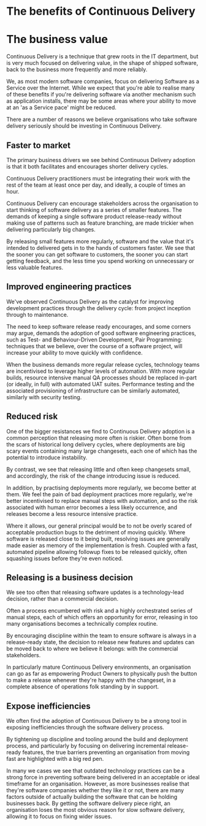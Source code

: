 # The benefits of Continuous Delivery
# The business value

Continuous Delivery is a technique that grew roots in the IT department, but is very much focused on delivering value, in the shape of shipped software, back to the business more frequently and more reliably.

We, as most modern software companies, focus on delivering Software as a Service over the Internet. While we expect that you're able to realise many of these benefits if you're delivering software via another mechanism such as application installs, there may be some areas where your ability to move at an 'as a Service pace' might be reduced.

There are a number of reasons we believe organisations who take software delivery seriously should be investing in Continuous Delivery.

## Faster to market

The primary business drivers we see behind Continuous Delivery adoption is that it both facilitates and encourages shorter delivery cycles.

Continuous Delivery practitioners must be integrating their work with the rest of the team at least once per day, and ideally, a couple of times an hour.

Continuous Delivery can encourage stakeholders across the organisation to start thinking of software delivery as a series of smaller features. The demands of keeping a single software product release-ready without making use of patterns such as feature branching, are made trickier when delivering particularly big changes.

By releasing small features more regularly, software and the value that it's intended to delivered gets in to the hands of customers faster. We see that the sooner you can get software to customers, the sooner you can start getting feedback, and the less time you spend working on unnecessary or less valuable features.

## Improved engineering practices

We've observed Continuous Delivery as the catalyst for improving development practices through the delivery cycle: from project inception through to maintenance.

The need to keep software release ready encourages, and some corners may argue, demands the adoption of good software engineering practices, such as Test- and Behaviour-Driven Development, Pair Programming: techniques that we believe, over the course of a software project, will increase your ability to move quickly with confidence.

When the business demands more regular release cycles, technology teams are incentivised to leverage higher levels of automation. With more regular builds, resource intensive manual QA processes should be replaced in-part (or ideally, in full) with automated UAT suites. Performance testing and the associated provisioning of infrastructure can be similarly automated, similarly with security testing.

## Reduced risk

One of the bigger resistances we find to Continuous Delivery adoption is a common perception that releasing more often is riskier. Often borne from the scars of historical long delivery cycles, where deployments are big scary events containing many large changesets, each one of which has the potential to introduce instability.

By contrast, we see that releasing little and often keep changesets small, and accordingly, the risk of the change introducing issue is reduced.

In addition, by practising deployments more regularly, we become better at them. We feel the pain of bad deployment practices more regularly, we're better incentivised to replace manual steps with automation, and so the risk associated with human error becomes a less likely occurrence, and releases become a less resource intensive practice.

Where it allows, our general principal would be to not be overly scared of acceptable production bugs to the detriment of moving quickly. Where software is released close to it being built, resolving issues are generally made easier as memory of the implementation is fresh. Coupled with a fast, automated pipeline allowing followup fixes to be released quickly, often squashing issues before they're even noticed.

## Releasing is a business decision

We see too often that releasing software updates is a technology-lead decision, rather than a commercial decision.

Often a process encumbered with risk and a highly orchestrated series of manual steps, each of which offers an opportunity for error, releasing in too many organisations becomes a technically complex routine.

By encouraging discipline within the team to ensure software is always in a release-ready state, the decision to release new features and updates can be moved back to where we believe it belongs: with the commercial stakeholders.

In particularly mature Continuous Delivery environments, an organisation can go as far as empowering Product Owners to physically push the button to make a release whenever they're happy with the changeset, in a complete absence of operations folk standing by in support.

## Expose inefficiencies

We often find the adoption of Continuous Delivery to be a strong tool in exposing inefficiencies through the software delivery process.

By tightening up discipline and tooling around the build and deployment process, and particularly by focusing on delivering incremental release-ready features, the true barriers preventing an organisation from moving fast are highlighted with a big red pen.

In many we cases we see that outdated technology practices can be a strong force in preventing software being delivered in an acceptable or ideal timeframe for an organisation. However, as more businesses realise that they're software companies whether they like it or not, there are many factors outside of actually building the software that can be holding businesses back. By getting the software delivery piece right, an organisation loses the most obvious reason for slow software delivery, allowing it to focus on fixing wider issues.
